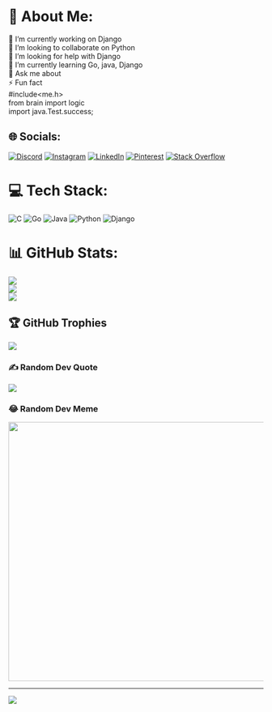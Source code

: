 # 💫 About Me:
🔭 I’m currently working on Django<br>👯 I’m looking to collaborate on Python<br>🤝 I’m looking for help with Django<br>🌱 I’m currently learning Go, java, Django<br>💬 Ask me about<br>⚡ Fun fact<br>#include<me.h><br>from brain import logic<br>import java.Test.success;


## 🌐 Socials:
[![Discord](https://img.shields.io/badge/Discord-%237289DA.svg?logo=discord&logoColor=white)](htttps://discord.gg/!.Grimerghost2003#1380) [![Instagram](https://img.shields.io/badge/Instagram-%23E4405F.svg?logo=Instagram&logoColor=white)](https://instagram.com/sarath_0x8f) [![LinkedIn](https://img.shields.io/badge/LinkedIn-%230077B5.svg?logo=linkedin&logoColor=white)](https://linkedin.com/in/sarath-chandra-bandreddy-07393b1aa/) [![Pinterest](https://img.shields.io/badge/Pinterest-%23E60023.svg?logo=Pinterest&logoColor=white)](https://pinterest.com/bandreddysarathchandra/) [![Stack Overflow](https://img.shields.io/badge/-Stackoverflow-FE7A16?logo=stack-overflow&logoColor=white)](https://stackoverflow.com/users/20522293) 

# 💻 Tech Stack:
![C](https://img.shields.io/badge/c-%2300599C.svg?style=for-the-badge&logo=c&logoColor=white) ![Go](https://img.shields.io/badge/go-%2300ADD8.svg?style=for-the-badge&logo=go&logoColor=white) ![Java](https://img.shields.io/badge/java-%23ED8B00.svg?style=for-the-badge&logo=java&logoColor=white) ![Python](https://img.shields.io/badge/python-3670A0?style=for-the-badge&logo=python&logoColor=ffdd54) ![Django](https://img.shields.io/badge/django-%23092E20.svg?style=for-the-badge&logo=django&logoColor=white)
# 📊 GitHub Stats:
![](https://github-readme-stats.vercel.app/api?username=21bq1a4210&theme=radical&hide_border=false&include_all_commits=true&count_private=true)<br/>
![](https://github-readme-streak-stats.herokuapp.com/?user=21bq1a4210&theme=radical&hide_border=false)<br/>
![](https://github-readme-stats.vercel.app/api/top-langs/?username=21bq1a4210&theme=radical&hide_border=false&include_all_commits=true&count_private=true&layout=compact)

## 🏆 GitHub Trophies
![](https://github-profile-trophy.vercel.app/?username=21bq1a4210&theme=radical&no-frame=false&no-bg=false&margin-w=4)

### ✍️ Random Dev Quote
![](https://quotes-github-readme.vercel.app/api?type=horizontal&theme=radical)

### 😂 Random Dev Meme
<img src="https://random-memer.herokuapp.com/" width="512px"/>

---
[![](https://visitcount.itsvg.in/api?id=21bq1a4210&icon=0&color=0)](https://visitcount.itsvg.in)

<!-- Proudly created with GPRM ( https://gprm.itsvg.in ) -->
